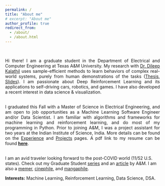 ```yaml
---
permalink: /
title: "About me"
# excerpt: "About me"
author_profile: true
redirect_from: 
  - /about/
  - /about.html
---
```


<br>
<div style="text-align: justify">

<!-- Hi there! I am a Graduate student in the Department of Electrical & Computer Engineering at Texas A&M University, College Station. I am passionate about Deep Reinforcement Learning (Deep-RL) and its steadily growing area of applications to self-driving cars, robotics, and games. I have also developed recent interest in data analysis & visualization, on using tools like Tableau and Tidyverse. I am graduating this Fall with a Master of Science in Electrical Engineering, and am open to opportunities as a Software Engineer and Machine Learning Engineer. <br><br> -->

<!-- Since last summer, I have worked with -->
<!-- [Dileep Kalathil](http://people.tamu.edu/~dileep.kalathil/). -->
<!-- <a href="http://people.tamu.edu/~dileep.kalathil/">Dr. Dileep Kalathil</a> on projects that aim to learn behaviors of simulated real-world systems such as autonomous vehicles and video games. For my Thesis, I used sample-efficient imitation learning methods to learn behaviors of two sparsely-rewarded systems, using human demonstrations of the tasks involved. Prior to joining A&M, I was a project assistant for two years at the Indian Institute of Science, India. More details can be found on the <a href="http://prabhasak.github.io/experience">Experience</a> and <a href="http://prabhasak.github.io/projects">Projects</a> pages. A pdf link to my resume can be found <a href="https://prabhasak.github.io/files/Resume_Prabhasa_Kalkur.pdf">here</a>. <br><br> -->

<!-- Here, I worked with Dr. Chandra Murthy on addressing the uncertainty in indoor device self-localization, and with Dr. Navin Kashyap on the problem of routing robots for simultaneous pickup & delivery of items. <br><br> -->

Hi there! I am a graduate student in the Department of Electrical and Computer Engineering at Texas A&M University. My research with <a href="http://people.tamu.edu/~dileep.kalathil/">Dr. Dileep Kalathil</a> uses sample-efficient methods to learn behaviors of complex real-world systems, purely from human demonstrations of the tasks (<a href="https://prabhasak.github.io/files/Masters_Thesis_Prabhasa_Kalkur.pdf">Thesis</a>, <a href="https://prabhasak.github.io/files/Masters_Thesis_Prabhasa_Kalkur_Slides.pdf">Slides</a>). I am passionate about Deep Reinforcement Learning and its applications to self-driving cars, robotics, and games. I have also developed a recent interest in data science & visualization. <br><br>

I graduated this Fall with a Master of Science in Electrical Engineering, and am open to job opportunities as a Machine Learning Software Engineer and/or Data Scientist. I am familiar with algorithms and frameworks for machine learning and reinforcement learning, and do most of my programming in Python. Prior to joining A&M, I was a project assistant for two years at the Indian Institute of Science, India. More details can be found on the <a href="http://prabhasak.github.io/experience">Experience</a> and <a href="http://prabhasak.github.io/projects">Projects</a> pages. A pdf link to my resume can be found <a href="https://prabhasak.github.io/files/Resume_Prabhasa_Kalkur.pdf"><b>here</b></a>. <br><br>

</div>

I am an avid traveler looking forward to the post-COVID world (11/52 U.S. states). Check out my Graduate Student [series](https://www.instagram.com/explore/tags/talesattamu/) and an [article](https://engineering.tamu.edu/news/2019/05/balancing-engineering-and-creativity.html) by A&M. I am also a [memer](https://www.facebook.com/Scratchpad.IGSA/photos/a.534487949954447/2212542242149001/), [cinephile](https://letterboxd.com/prabhasa/), and [mangaphile](https://myanimelist.net/profile/prabhasa).

**Interests:** Machine Learning, Reinforcement Learning, Data Science, DSA.

